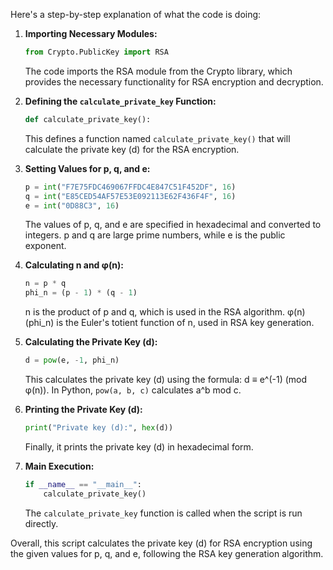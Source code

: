 Here's a step-by-step explanation of what the code is doing:

1. **Importing Necessary Modules:**
   ```python
   from Crypto.PublicKey import RSA
   ```
   The code imports the RSA module from the Crypto library, which provides the necessary functionality for RSA encryption and decryption.

2. **Defining the `calculate_private_key` Function:**
   ```python
   def calculate_private_key():
   ```
   This defines a function named `calculate_private_key()` that will calculate the private key (d) for the RSA encryption.

3. **Setting Values for p, q, and e:**
   ```python
   p = int("F7E75FDC469067FFDC4E847C51F452DF", 16)
   q = int("E85CED54AF57E53E092113E62F436F4F", 16)
   e = int("0D88C3", 16)
   ```
   The values of p, q, and e are specified in hexadecimal and converted to integers. p and q are large prime numbers, while e is the public exponent.

4. **Calculating n and φ(n):**
   ```python
   n = p * q
   phi_n = (p - 1) * (q - 1)
   ```
   n is the product of p and q, which is used in the RSA algorithm. φ(n) (phi_n) is the Euler's totient function of n, used in RSA key generation.

5. **Calculating the Private Key (d):**
   ```python
   d = pow(e, -1, phi_n)
   ```
   This calculates the private key (d) using the formula: d ≡ e^(-1) (mod φ(n)). In Python, `pow(a, b, c)` calculates a^b mod c.

6. **Printing the Private Key (d):**
   ```python
   print("Private key (d):", hex(d))
   ```
   Finally, it prints the private key (d) in hexadecimal form.

7. **Main Execution:**
   ```python
   if __name__ == "__main__":
       calculate_private_key()
   ```
   The `calculate_private_key` function is called when the script is run directly.

Overall, this script calculates the private key (d) for RSA encryption using the given values for p, q, and e, following the RSA key generation algorithm.